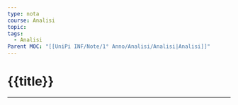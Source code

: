 ```yaml
---
type: nota
course: Analisi
topic: 
tags:
  - Analisi
Parent MOC: "[[UniPi INF/Note/1° Anno/Analisi/Analisi|Analisi]]"
---
```

# {{title}}
---
